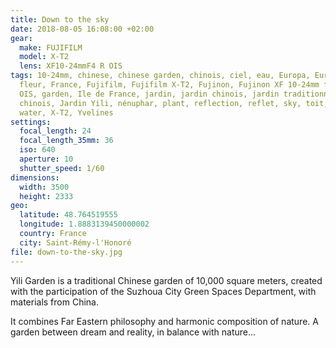 ```yaml
---
title: Down to the sky
date: 2018-08-05 16:08:00 +02:00
gear:
  make: FUJIFILM
  model: X-T2
  lens: XF10-24mmF4 R OIS
tags: 10-24mm, chinese, chinese garden, chinois, ciel, eau, Europa, Europe,
  fleur, France, Fujifilm, Fujifilm X-T2, Fujinon, Fujinon XF 10-24mm f/4.0 R
  OIS, garden, Ile de France, jardin, jardin chinois, jardin traditionnel
  chinois, Jardin Yili, nénuphar, plant, reflection, reflet, sky, toit, végétal,
  water, X-T2, Yvelines
settings:
  focal_length: 24
  focal_length_35mm: 36
  iso: 640
  aperture: 10
  shutter_speed: 1/60
dimensions:
  width: 3500
  height: 2333
geo:
  latitude: 48.764519555
  longitude: 1.8883139450000002
  country: France
  city: Saint-Rémy-l'Honoré
file: down-to-the-sky.jpg
---
```


Yili Garden is a traditional Chinese garden of 10,000 square meters, created with the participation of the Suzhoua City Green Spaces Department, with materials from China.

It combines Far Eastern philosophy and harmonic composition of nature. A garden between dream and reality, in balance with nature...
